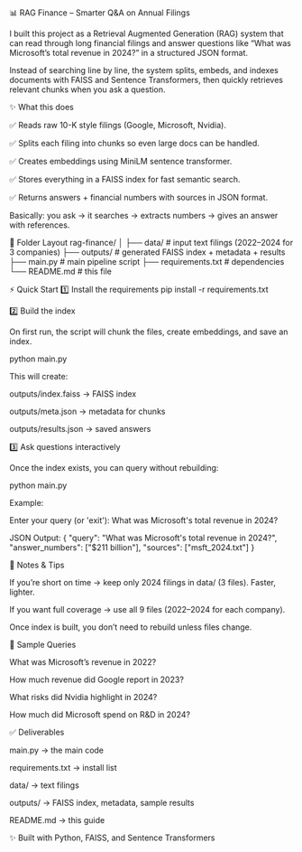 📊 RAG Finance – Smarter Q&A on Annual Filings

I built this project as a Retrieval Augmented Generation (RAG) system that can read through long financial filings and answer questions like “What was Microsoft’s total revenue in 2024?” in a structured JSON format.

Instead of searching line by line, the system splits, embeds, and indexes documents with FAISS and Sentence Transformers, then quickly retrieves relevant chunks when you ask a question.

✨ What this does

✅ Reads raw 10-K style filings (Google, Microsoft, Nvidia).

✅ Splits each filing into chunks so even large docs can be handled.

✅ Creates embeddings using MiniLM sentence transformer.

✅ Stores everything in a FAISS index for fast semantic search.

✅ Returns answers + financial numbers with sources in JSON format.

Basically: you ask → it searches → extracts numbers → gives an answer with references.

📂 Folder Layout
rag-finance/
│
├── data/            # input text filings (2022–2024 for 3 companies)
├── outputs/         # generated FAISS index + metadata + results
├── main.py          # main pipeline script
├── requirements.txt # dependencies
└── README.md        # this file

⚡ Quick Start
1️⃣ Install the requirements
pip install -r requirements.txt

2️⃣ Build the index

On first run, the script will chunk the files, create embeddings, and save an index.

python main.py


This will create:

outputs/index.faiss → FAISS index

outputs/meta.json → metadata for chunks

outputs/results.json → saved answers

3️⃣ Ask questions interactively

Once the index exists, you can query without rebuilding:

python main.py


Example:

Enter your query (or 'exit'): What was Microsoft's total revenue in 2024?

JSON Output:
{
  "query": "What was Microsoft's total revenue in 2024?",
  "answer_numbers": ["$211 billion"],
  "sources": ["msft_2024.txt"]
}

🧠 Notes & Tips

If you’re short on time → keep only 2024 filings in data/ (3 files). Faster, lighter.

If you want full coverage → use all 9 files (2022–2024 for each company).

Once index is built, you don’t need to rebuild unless files change.

📌 Sample Queries

What was Microsoft’s revenue in 2022?

How much revenue did Google report in 2023?

What risks did Nvidia highlight in 2024?

How much did Microsoft spend on R&D in 2024?

✅ Deliverables

main.py → the main code

requirements.txt → install list

data/ → text filings

outputs/ → FAISS index, metadata, sample results

README.md → this guide

✨ Built with Python, FAISS, and Sentence Transformers